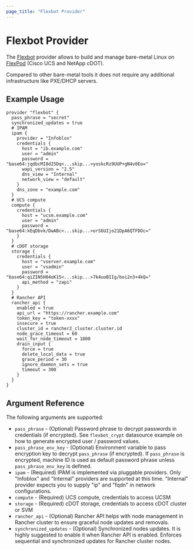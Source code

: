 ```yaml
---
page_title: "Flexbot Provider"
---
```


# Flexbot Provider

The [Flexbot](https://github.com/igor-feoktistov/flexbot) provider allows to build and manage bare-metal Linux on [FlexPod](https://flexpod.com) (Cisco UCS and NetApp cDOT).

Compared to other bare-metal tools it does not require any additional infrastructure like PXE/DHCP servers.

## Example Usage

```hcl
provider "flexbot" {
  pass_phrase = "secret"
  synchronized_updates = true
  # IPAM
  ipam {
    provider = "Infoblox"
    credentials {
      host = "ib.example.com"
      user = "admin"
      password = "base64:jqdbcMI8dI5Dq<...skip...>yoskcRz9UUP+gN4v0Eo="
      wapi_version = "2.5"
      dns_view = "Internal"
      network_view = "default"
    }
    dns_zone = "example.com"
  }
  # UCS compute
  compute {
    credentials {
      host = "ucsm.example.com"
      user = "admin"
      password = "base64:kEqDbvk/DwABc<...skip...>orS6UIjo21DpA6QTFDOc="
    }
  }
  # cDOT storage
  storage {
    credentials {
      host = "vserver.example.com"
      user = "vsadmin"
      password = "base64:qiZIN5H04oK15<...skip...>7k4uoBIIg/boi2n3+4kQ="
      api_method = "zapi"
    }
  }
  # Rancher API
  rancher_api {
    enabled = true
    api_url = "https://rancher.example.com"
    token_key = "token-xxxx"
    insecure = true
    cluster_id = rancher2_cluster.cluster.id
    node_grace_timeout = 60
    wait_for_node_timeout = 1800
    drain_input {
      force = true
      delete_local_data = true
      grace_period = 30
      ignore_daemon_sets = true
      timeout = 300
    }
  }
}
```

## Argument Reference

The following arguments are supported:

* `pass_phrase` - (Optional) Password phrase to decrypt passwords in credentials (if encrypted). See `flexbot_crypt` datasource example on how to generate encrypted user / password values.
* `pass_phrase_env_key` - (Optional) Environment variable to pass encryption key to decrypt `pass_phrase` (if encrypted). If `pass_phrase` is encrypted, machine ID is used as default password phrase unless `pass_phrase_env_key` is defined.
* `ipam` - (Required) IPAM is implemented via pluggable providers. Only "Infoblox" and "Internal" providers are supported at this time. "Internal" provider expects you to supply "ip" and "fqdn" in network configurations.
* `compute` - (Required) UCS compute, credentials to access UCSM
* `storage` - (Required) cDOT storage, credentials to access cDOT cluster or SVM
* `rancher_api` - (Optional) Rancher API helps with node management in Rancher cluster to ensure graceful node updates and removals.
* `synchronized_updates` - (Optional) Synchronized nodes updates. It is highly suggested to enable it when Rancher API is enabled. Enforces sequential and synchronized updates for Rancher cluster nodes.
